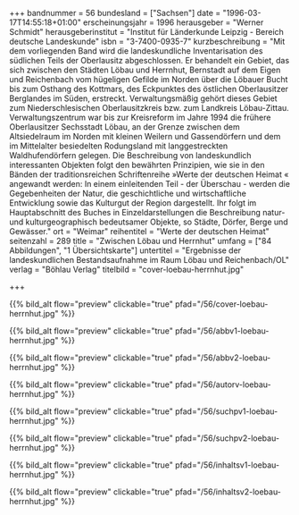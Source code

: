 +++
bandnummer = 56
bundesland = ["Sachsen"]
date = "1996-03-17T14:55:18+01:00"
erscheinungsjahr = 1996
herausgeber = "Werner Schmidt"
herausgeberinstitut = "Institut für Länderkunde Leipzig - Bereich deutsche Landeskunde"
isbn = "3-7400-0935-7"
kurzbeschreibung = "Mit dem vorliegenden Band wird die landeskundliche Inventarisation des südlichen Teils der Oberlausitz abgeschlossen. Er behandelt ein Gebiet, das sich zwischen den Städten Löbau und Herrnhut, Bernstadt auf dem Eigen und Reichenbach vom hügeligen Gefilde im Norden über die Löbauer Bucht bis zum Osthang des Kottmars, des Eckpunktes des östlichen Oberlausitzer Berglandes im Süden, erstreckt. Verwaltungsmäßig gehört dieses Gebiet zum Niederschlesischen Oberlausitzkreis bzw. zum Landkreis Löbau-Zittau. Verwaltungszentrum war bis zur Kreisreform im Jahre 1994 die frühere Oberlausitzer Sechsstadt Löbau, an der Grenze zwischen dem Altsiedelraum im Norden mit kleinen Weilern und Gassendörfern und dem im Mittelalter besiedelten Rodungsland mit langgestreckten Waldhufendörfern gelegen. Die Beschreibung von landeskundlich interessanten Objekten folgt den bewährten Prinzipien, wie sie in den Bänden der traditionsreichen Schriftenreihe »Werte der deutschen Heimat « angewandt werden: In einem einleitenden Teil - der Überschau - werden die Gegebenheiten der Natur, die geschichtliche und wirtschaftliche Entwicklung sowie das Kulturgut der Region dargestellt. Ihr folgt im Hauptabschnitt des Buches in Einzeldarstellungen die Beschreibung natur- und kulturgeographisch bedeutsamer Objekte, so Städte, Dörfer, Berge und Gewässer."
ort = "Weimar"
reihentitel = "Werte der deutschen Heimat"
seitenzahl = 289
title = "Zwischen Löbau und Herrnhut"
umfang = ["84 Abbildungen", "1 Übersichtskarte"]
untertitel = "Ergebnisse der landeskundlichen Bestandsaufnahme im Raum Löbau und Reichenbach/OL"
verlag = "Böhlau Verlag"
titelbild = "cover-loebau-herrnhut.jpg"

+++

{{% bild_alt flow="preview" clickable="true" pfad="/56/cover-loebau-herrnhut.jpg"   %}}

{{% bild_alt flow="preview" clickable="true" pfad="/56/abbv1-loebau-herrnhut.jpg"   %}}

{{% bild_alt flow="preview" clickable="true" pfad="/56/abbv2-loebau-herrnhut.jpg"   %}}

{{% bild_alt flow="preview" clickable="true" pfad="/56/autorv-loebau-herrnhut.jpg"   %}}

{{% bild_alt flow="preview" clickable="true" pfad="/56/suchpv1-loebau-herrnhut.jpg"   %}}

{{% bild_alt flow="preview" clickable="true" pfad="/56/suchpv2-loebau-herrnhut.jpg"   %}}

{{% bild_alt flow="preview" clickable="true" pfad="/56/inhaltsv1-loebau-herrnhut.jpg"   %}}

{{% bild_alt flow="preview" clickable="true" pfad="/56/inhaltsv2-loebau-herrnhut.jpg"   %}}
